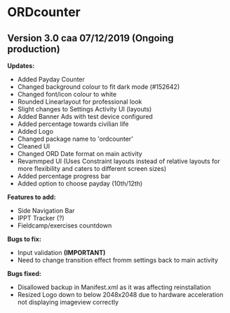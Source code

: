 # ORDcounter

## Version 3.0 caa 07/12/2019 (Ongoing production)

**Updates:**
* Added Payday Counter
* Changed background colour to fit dark mode (#152642)
* Changed font/icon colour to white
* Rounded Linearlayout for professional look
* Slight changes to Settings Activity UI (layouts)
* Added Banner Ads with test device configured
* Added percentage towards civilian life
* Added Logo
* Changed package name to 'ordcounter'
* Cleaned UI
* Changed ORD Date format on main activity
* Revammped UI (Uses Constraint layouts instead of relative layouts for more flexibility and caters to different screen sizes)
* Added percentage progress bar
* Added option to choose payday (10th/12th)

**Features to add:**
* Side Navigation Bar
* IPPT Tracker (?)
* Fieldcamp/exercises countdown

**Bugs to fix:**
* Input validation **(IMPORTANT)**
* Need to change transition effect fromm settings back to main activity

**Bugs fixed:**
* Disallowed backup in Manifest.xml as it was affecting reinstallation
* Resized Logo down to below 2048x2048 due to hardware acceleration not displaying imageview correctly
